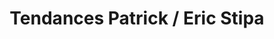 ---
title: "Tendances Patrick / Eric Stipa"
url: /vichy/tendances-patrick-eric-stipa/
shop: coiffeur
---